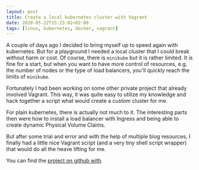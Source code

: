 ```yaml
---
layout: post
title: Create a local kubernetes cluster with Vagrant
date: 2020-05-22T15:23:02+02:00
tags: [linux, kubernetes, docker, vagrant]
---
```


A couple of days ago I decided to bring myself up to speed again with kubernetes. But for a playground I needed a local cluster that I could break without harm or cost. Of course, there is `minikube` but it is rather limited. It is fine for a start, but when you want to have more control of resources, e.g. the number of nodes or the type of load balancers, you'll quickly reach the limits of `minikube`.

Fortunately I had been working on some other private project that already involved Vagrant. This way, it was quite easy to utilize my knowledge and hack together a script what would create a custom cluster for me.

For plain kubernetes, there is actually not much to it. The interesting parts then were how to install a load balancer with Ingress and being able to create dynamic Physical Volume Claims.

But after some trial and error and with the help of multiple blog resources, I finally had a little nice Vagrant script (and a very tiny shell script wrapper) that would do all the heave lifting for me.

You can find the [project on github with](https://github.com/Jeansen/k8s-playground).

